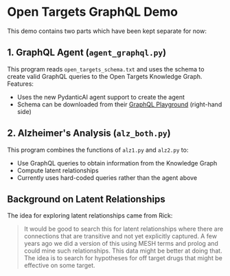 # Open Targets GraphQL Demo

This demo contains two parts which have been kept separate for now:

## 1. GraphQL Agent (`agent_graphql.py`)

This program reads `open_targets_schema.txt` and uses the schema to create valid GraphQL queries to the Open Targets Knowledge Graph. Features:

- Uses the new PydanticAI agent support to create the agent
- Schema can be downloaded from their [GraphQL Playground](https://api.platform.opentargets.org/api/v4/graphql/browser) (right-hand side)

## 2. Alzheimer's Analysis (`alz_both.py`) 

This program combines the functions of `alz1.py` and `alz2.py` to:

- Use GraphQL queries to obtain information from the Knowledge Graph
- Compute latent relationships
- Currently uses hard-coded queries rather than the agent above

## Background on Latent Relationships

The idea for exploring latent relationships came from Rick:

> It would be good to search this for latent relationships where there are
> connections that are transitive and not yet explicitly captured. A few years
> ago we did a version of this using MESH terms and prolog and could mine such
> relationships. This data might be better at doing that. The idea is to search
> for hypotheses for off target drugs that might be effective on some target.
